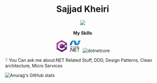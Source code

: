 <h1 align="center">Sajjad Kheiri</h1>

<p align="center">
 <a href="https://www.linkedin.com/in/sajjad-kheiri" target="_blank">
  <img src="https://img.icons8.com/fluent/48/000000/linkedin.png" />
 </a>
  
</p>

<p align="center"> 
 <strong>
  My Skills
  </strong>
</p>

<p align="center"> 
  <img src="https://raw.githubusercontent.com/devicons/devicon/master/icons/csharp/csharp-original.svg" alt="csharp" width="40" height="40" />
  <img src="https://raw.githubusercontent.com/devicons/devicon/master/icons/dot-net/dot-net-original-wordmark.svg" alt="dotnet" width="40" height="40" />
  <img src="https://upload.wikimedia.org/wikipedia/commons/thumb/e/ee/.NET_Core_Logo.svg/2048px-.NET_Core_Logo.svg.png" alt="dotnetcore" width="40" height="40" />
</p>

❔ You Can ask me about:NET Related Stuff, DDD, Design Patterns, Clean architecture, Micro Services 

![Anurag's GitHub stats](https://github-readme-stats.vercel.app/api?username=sajjadkheiri&show_icons=true)


</br>
</p>
